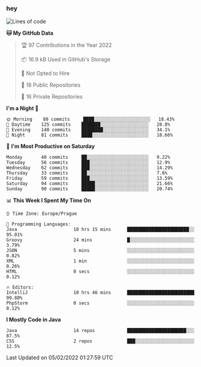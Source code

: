 ### hey

<!--START_SECTION:waka-->
![Lines of code](https://img.shields.io/badge/From%20Hello%20World%20I%27ve%20Written-100%20Thousand%20lines%20of%20code-blue)

**🐱 My GitHub Data** 

> 🏆 97 Contributions in the Year 2022
 > 
> 📦 16.9 kB Used in GitHub's Storage 
 > 
> 🚫 Not Opted to Hire
 > 
> 📜 18 Public Repositories 
 > 
> 🔑 16 Private Repositories  
 > 
**I'm a Night 🦉** 

```text
🌞 Morning    80 commits     ████░░░░░░░░░░░░░░░░░░░░░   18.43% 
🌆 Daytime    125 commits    ███████░░░░░░░░░░░░░░░░░░   28.8% 
🌃 Evening    148 commits    ████████░░░░░░░░░░░░░░░░░   34.1% 
🌙 Night      81 commits     ████░░░░░░░░░░░░░░░░░░░░░   18.66%

```
📅 **I'm Most Productive on Saturday** 

```text
Monday       40 commits     ██░░░░░░░░░░░░░░░░░░░░░░░   9.22% 
Tuesday      56 commits     ███░░░░░░░░░░░░░░░░░░░░░░   12.9% 
Wednesday    62 commits     ███░░░░░░░░░░░░░░░░░░░░░░   14.29% 
Thursday     33 commits     ██░░░░░░░░░░░░░░░░░░░░░░░   7.6% 
Friday       59 commits     ███░░░░░░░░░░░░░░░░░░░░░░   13.59% 
Saturday     94 commits     █████░░░░░░░░░░░░░░░░░░░░   21.66% 
Sunday       90 commits     █████░░░░░░░░░░░░░░░░░░░░   20.74%

```


📊 **This Week I Spent My Time On** 

```text
⌚︎ Time Zone: Europe/Prague

💬 Programming Languages: 
Java                     10 hrs 15 mins      ███████████████████████░░   95.01% 
Groovy                   24 mins             █░░░░░░░░░░░░░░░░░░░░░░░░   3.79% 
JSON                     5 mins              ░░░░░░░░░░░░░░░░░░░░░░░░░   0.82% 
XML                      1 min               ░░░░░░░░░░░░░░░░░░░░░░░░░   0.26% 
HTML                     0 secs              ░░░░░░░░░░░░░░░░░░░░░░░░░   0.12%

🔥 Editors: 
IntelliJ                 10 hrs 46 mins      █████████████████████████   99.88% 
PhpStorm                 0 secs              ░░░░░░░░░░░░░░░░░░░░░░░░░   0.12%

```

**I Mostly Code in Java** 

```text
Java                     14 repos            ██████████████████████░░░   87.5% 
CSS                      2 repos             ███░░░░░░░░░░░░░░░░░░░░░░   12.5%

```



 Last Updated on 05/02/2022 01:27:59 UTC
<!--END_SECTION:waka-->
